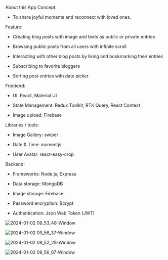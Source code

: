 
About this App
Concept:

* To share joyful moments and reconnect with loved ones.

Feature:

* Creating blog posts with image and texts as public or private entries

* Browsing public posts from all users with infinite scroll

* Interacting with other blog posts by liking and bookmarking their entries

* Subscribing to favorite bloggers

* Sorting post entries with date picker

Frontend:

* UI: React, Material UI

* State Management: Redux Toolkit, RTK Query, React Context

* Image upload: Firebase

Libraries / tools:

* Image Gallery: swiper

* Date & Time: momentjs

* User Avatar: react-easy-crop

Backend:

* Frameworks: Node.js, Express

* Data storage: MongoDB

* Image storage: Firebase

* Password encryption: Bcrypt

* Authentication: Json Web Token (JWT)
  

![2024-01-02 09_53_48-Window](https://github.com/kanemds/mern-blog/assets/90575401/5fa9a6d1-fc1d-4b78-8243-94ab625a9960)

![2024-01-02 09_56_37-Window](https://github.com/kanemds/mern-blog/assets/90575401/261e159b-71f8-4e25-abdb-5ccd6374c154)

![2024-01-02 09_52_28-Window](https://github.com/kanemds/mern-blog/assets/90575401/1b0f665d-33dc-4604-9fe2-75839b49a036)

![2024-01-02 09_56_07-Window](https://github.com/kanemds/mern-blog/assets/90575401/82b290ba-3397-4c01-a745-d5cc44c4ffce)
